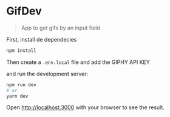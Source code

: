 # GifDev

> App to get gifs by an input field

First, install de dependecies
```bash
npm install
```
Then create a ```.env.local``` file and add the GIPHY API KEY

and run the development server:

```bash
npm run dev
# or
yarn dev
```

Open [http://localhost:3000](http://localhost:3000) with your browser to see the result.

